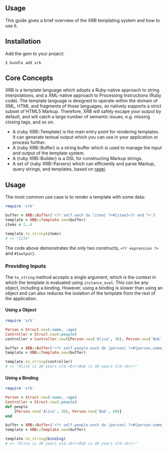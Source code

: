 ## Usage

This guide gives a brief overview of the XRB templating system and how to use it.

## Installation

Add the gem to your project:

```shell
$ bundle add xrb
```

## Core Concepts

XRB is a template language which adopts a Ruby-native approach to string interpolations, and a XML-native approach to Processing Instructions (Ruby code). The template language is designed to operate within the domain of XML, HTML and fragments of those languages, so natively supports a strict subset of HTML5 Markup. Therefore, XRB will safely escape your output by default, and will catch a large number of semantic issues, e.g. missing closing tags, and so on.

- A {ruby XRB::Template} is the main entry point for rendering templates. It can generate textual output which you can use in your application or process further.
- A {ruby XRB::Buffer} is a string buffer which is used to manage the input and output of the template system.
- A {ruby XRB::Builder} is a DSL for constructing Markup strings.
- A set of {ruby XRB::Parsers} which can efficiently and parse Markup, query strings, and templates, based on [ragel](http://www.colm.net/open-source/ragel/).

## Usage

The most common use case is to render a template with some data:

``` ruby
require 'xrb'

buffer = XRB::Buffer('<?r self.each do |item| ?>#{item}<?r end ?>')
template = XRB::Template.new(buffer)
items = 1..4

template.to_string(items)
# => "1234"
```

The code above demonstrates the only two constructs, `<?r expression ?>` and `#{output}`.

### Providing Inputs

The `to_string` method accepts a single argument, which is the context in which the template is evaluated using `instance_eval`. This can be any object, including a binding. However, using a binding is slower than using an object and can also reduces the isolation of the template from the rest of the application.

#### Using a Object

``` ruby
require 'xrb'

Person = Struct.new(:name, :age)
Controller = Struct.new(:people)
controller = Controller.new([Person.new('Alice', 30), Person.new('Bob', 40)])

buffer = XRB::Buffer('<?r self.people.each do |person| ?>#{person.name} is #{person.age} years old.<br/><?r end ?>')
template = XRB::Template.new(buffer)

template.to_string(controller)
# => "Alice is 30 years old.<br/>Bob is 40 years old.<br/>"
```

#### Using a Binding

``` ruby
require 'xrb'

Person = Struct.new(:name, :age)
Controller = Struct.new(:people)
def people
	[Person.new('Alice', 30), Person.new('Bob', 40)]
end

buffer = XRB::Buffer('<?r self.people.each do |person| ?>#{person.name} is #{person.age} years old.<br/><?r end ?>')
template = XRB::Template.new(buffer)

template.to_string(binding)
# => "Alice is 30 years old.<br/>Bob is 40 years old.<br/>"
```

